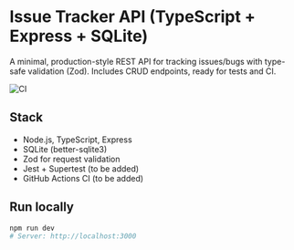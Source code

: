 # Issue Tracker API (TypeScript + Express + SQLite)

A minimal, production-style REST API for tracking issues/bugs with type-safe validation (Zod).
Includes CRUD endpoints, ready for tests and CI.

![CI](https://github.com/Maharshi1208/issue-tracker-api/actions/workflows/ci.yml/badge.svg)

## Stack
- Node.js, TypeScript, Express
- SQLite (better-sqlite3)
- Zod for request validation
- Jest + Supertest (to be added)
- GitHub Actions CI (to be added)

## Run locally
```bash
npm run dev
# Server: http://localhost:3000

